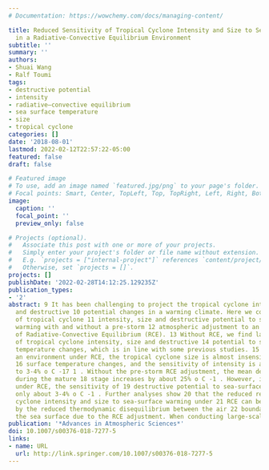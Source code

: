 ```yaml
---
# Documentation: https://wowchemy.com/docs/managing-content/

title: Reduced Sensitivity of Tropical Cyclone Intensity and Size to Sea Surface Temperature
  in a Radiative-Convective Equilibrium Environment
subtitle: ''
summary: ''
authors:
- Shuai Wang
- Ralf Toumi
tags:
- destructive potential
- intensity
- radiative–convective equilibrium
- sea surface temperature
- size
- tropical cyclone
categories: []
date: '2018-08-01'
lastmod: 2022-02-12T22:57:22-05:00
featured: false
draft: false

# Featured image
# To use, add an image named `featured.jpg/png` to your page's folder.
# Focal points: Smart, Center, TopLeft, Top, TopRight, Left, Right, BottomLeft, Bottom, BottomRight.
image:
  caption: ''
  focal_point: ''
  preview_only: false

# Projects (optional).
#   Associate this post with one or more of your projects.
#   Simply enter your project's folder or file name without extension.
#   E.g. `projects = ["internal-project"]` references `content/project/deep-learning/index.md`.
#   Otherwise, set `projects = []`.
projects: []
publishDate: '2022-02-28T14:12:25.129235Z'
publication_types:
- '2'
abstract: 9 It has been challenging to project the tropical cyclone intensity, structure
  and destructive 10 potential changes in a warming climate. Here we compare the sensitivities
  of tropical cyclone 11 intensity, size and destructive potential to sea-surface
  warming with and without a pre-storm 12 atmospheric adjustment to an idealised state
  of Radiative-Convective Equilibrium (RCE). 13 Without RCE, we find large responses
  of tropical cyclone intensity, size and destructive 14 potential to sea surface
  temperature changes, which is in line with some previous studies. 15 However, in
  an environment under RCE, the tropical cyclone size is almost insensitive to sea
  16 surface temperature changes, and the sensitivity of intensity is also much reduced
  to 3-4% o C -17 1 . Without the pre-storm RCE adjustment, the mean destructive potential
  during the mature 18 stage increases by about 25% o C -1 . However, in an environment
  under RCE, the sensitivity of 19 destructive potential to sea-surface warming is
  only about 3-4% o C -1 . Further analyses show 20 that the reduced response of tropical
  cyclone intensity and size to sea-surface warming under 21 RCE can be explained
  by the reduced thermodynamic disequilibrium between the air 22 boundary layer and
  the sea surface due to the RCE adjustment. When conducting large-scale 23
publication: '*Advances in Atmospheric Sciences*'
doi: 10.1007/s00376-018-7277-5
links:
- name: URL
  url: http://link.springer.com/10.1007/s00376-018-7277-5
---
```

